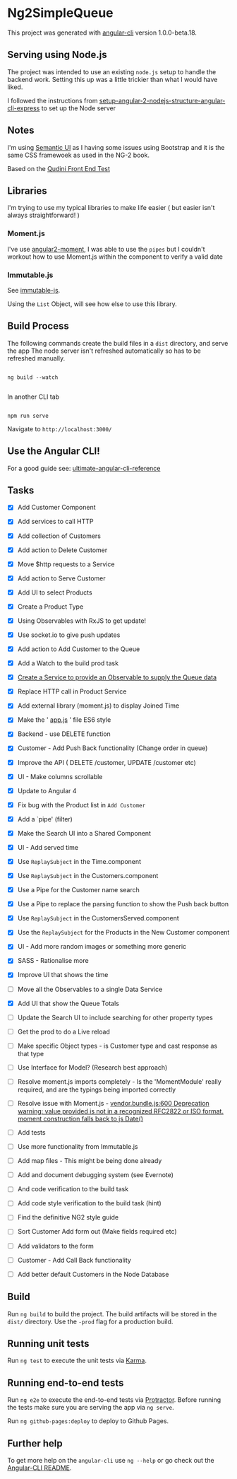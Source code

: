 # Ng2SimpleQueue

This project was generated with [angular-cli](https://github.com/angular/angular-cli) version 1.0.0-beta.18.


## Serving using Node.js

The project was intended to use an existing `node.js` setup to handle the backend work. Setting this up was a little trickier than what I would have liked.

I followed the instructions from [setup-angular-2-nodejs-structure-angular-cli-express](http://www.javascripthtml.com/setup-angular-2-nodejs-structure-angular-cli-express/) to set up the Node server


## Notes

I'm using [Semantic UI](http://semantic-ui.com/) as I having some issues using Bootstrap and it is the same CSS framewoek as used in the NG-2 book.

Based on the [Qudini Front End Test](https://github.com/qudini/front-end-test)

## Libraries

I'm trying to use my typical libraries to make life easier ( but easier isn't always straightforward! )

### Moment.js

I've use [angular2-moment](https://github.com/urish/angular2-moment), I was able to use the `pipes` but I couldn't workout how to use Moment.js within the component to verify a valid date

### Immutable.js

See [immutable-js](http://ricostacruz.com/cheatsheets/immutable-js.html).

Using the `List` Object, will see how else to use this library.


## Build Process

The following commands create the build files in a `dist` directory, and serve the app
The node server isn't refreshed automatically so has to be refreshed manually.



```

ng build --watch


```

In another CLI tab

```

npm run serve

```

Navigate to `http://localhost:3000/`


## Use the Angular CLI!

For a good guide see: [ultimate-angular-cli-reference](https://www.sitepoint.com/ultimate-angular-cli-reference/)

## Tasks


* [X] Add Customer Component
* [X] Add services to call HTTP
* [X] Add collection of Customers
* [X] Add action to Delete Customer
* [X] Move $http requests to a Service
* [X] Add action to Serve Customer
* [x] Add UI to select Products
* [x] Create a Product Type
* [x] Using Observables with RxJS to get update!
* [x] Use socket.io to give push updates
* [X] Add action to Add Customer to the Queue
* [X] Add a Watch to the build prod task
* [X] [Create a Service to provide an Observable to supply the Queue data]()
* [X] Replace HTTP call in Product Service
* [X] Add external library (moment.js) to display Joined Time
* [X] Make the ' [app.js]() ' file ES6 style
* [X] Backend - use DELETE function
* [X] Customer - Add Push Back functionality (Change order in queue)
* [X] Improve the API ( DELETE /customer, UPDATE /customer etc)
* [X] UI - Make columns scrollable
* [X] Update to Angular 4
* [X] Fix bug with the Product list in `Add Customer`
* [X] Add a `pipe' (filter)
* [X] Make the Search UI into a Shared Component
* [X] UI - Add served time
* [X] Use `ReplaySubject` in the Time.component
* [X] Use `ReplaySubject` in the Customers.component
* [X] Use a Pipe for the Customer  name search
* [X] Use a Pipe to replace the parsing function to show the Push back button
* [X] Use `ReplaySubject` in the CustomersServed.component
* [X] Use the `ReplaySubject` for the Products in the New Customer component
* [X] UI - Add more random images or something more generic
* [X] SASS - Rationalise more
* [X] Improve UI that shows the time
* [ ] Move all the Observables to a single Data Service
* [X] Add UI that show the Queue Totals
* [ ] Update the Search UI to include searching for other property types
* [ ] Get the prod to do a Live reload
* [ ] Make specific Object types - is Customer type and cast response as that type
* [ ] Use Interface for Model? (Research best approach)
* [ ] Resolve moment.js imports completely - Is the 'MomentModule' really required, and are the typings being imported correctly
* [ ] Resolve issue with Moment.js - [vendor.bundle.js:600 Deprecation warning: value provided is not in a recognized RFC2822 or ISO format. moment construction falls back to js Date()](http://momentjs.com/guides/#/warnings/js-date/)
* [ ] Add tests
* [ ] Use more functionality from Immutable.js
* [ ] Add map files - This might be being done already
* [ ] Add and document debugging system (see Evernote)
* [ ] And code verification to the build task
* [ ] Add code style verification to the build task (hint)
* [ ] Find the definitive NG2 style guide
* [ ] Sort Customer Add form out (Make fields required etc)
* [ ] Add validators to the form
* [ ] Customer - Add Call Back functionality
* [ ] Add better default Customers in the Node Database



##

## Build

Run `ng build` to build the project. The build artifacts will be stored in the `dist/` directory. Use the `-prod` flag for a production build.

## Running unit tests

Run `ng test` to execute the unit tests via [Karma](https://karma-runner.github.io).

## Running end-to-end tests

Run `ng e2e` to execute the end-to-end tests via [Protractor](http://www.protractortest.org/).
Before running the tests make sure you are serving the app via `ng serve`.



Run `ng github-pages:deploy` to deploy to Github Pages.

## Further help

To get more help on the `angular-cli` use `ng --help` or go check out the [Angular-CLI README](https://github.com/angular/angular-cli/blob/master/README.md).
